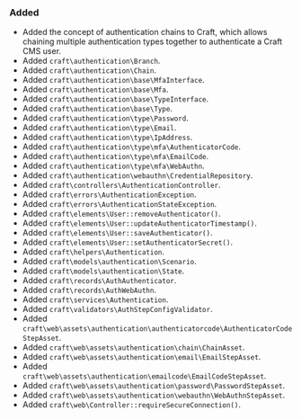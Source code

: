 ### Added
- Added the concept of authentication chains to Craft, which allows chaining multiple authentication types together to authenticate a Craft CMS user.
- Added `craft\authentication\Branch`.
- Added `craft\authentication\Chain`.
- Added `craft\authentication\base\MfaInterface`.
- Added `craft\authentication\base\Mfa`.
- Added `craft\authentication\base\TypeInterface`.
- Added `craft\authentication\base\Type`.
- Added `craft\authentication\type\Password`.
- Added `craft\authentication\type\Email`.
- Added `craft\authentication\type\IpAddress`.
- Added `craft\authentication\type\mfa\AuthenticatorCode`.
- Added `craft\authentication\type\mfa\EmailCode`.
- Added `craft\authentication\type\mfa\WebAuthn`.
- Added `craft\authentication\webauthn\CredentialRepository`.
- Added `craft\controllers\AuthenticationController`.
- Added `craft\errors\AuthenticationException`.
- Added `craft\errors\AuthenticationStateException`.
- Added `craft\elements\User::removeAuthenticator()`.
- Added `craft\elements\User::updateAuthenticatorTimestamp()`.
- Added `craft\elements\User::saveAuthenticator()`.
- Added `craft\elements\User::setAuthenticatorSecret()`.
- Added `craft\helpers\Authentication`.
- Added `craft\models\authentication\Scenario`.
- Added `craft\models\authentication\State`.
- Added `craft\records\AuthAuthenticator`.
- Added `craft\records\AuthWebAuthn`.
- Added `craft\services\Authentication`.
- Added `craft\validators\AuthStepConfigValidator`.
- Added `craft\web\assets\authentication\authenticatorcode\AuthenticatorCodeStepAsset`.
- Added `craft\web\assets\authentication\chain\ChainAsset`.
- Added `craft\web\assets\authentication\email\EmailStepAsset`.
- Added `craft\web\assets\authentication\emailcode\EmailCodeStepAsset`.
- Added `craft\web\assets\authentication\password\PasswordStepAsset`.
- Added `craft\web\assets\authentication\webauthn\WebAuthnStepAsset`.
- Added `craft\web\Controller::requireSecureConnection()`.

